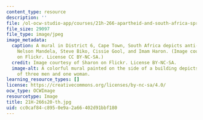 ```yaml
---
content_type: resource
description: ''
file: /ol-ocw-studio-app/courses/21h-266-apartheid-and-south-africa-spring-2020/cc0caf84c8950e9a2a66402d91bbf180_21H-266s20-th.jpg
file_size: 29097
file_type: image/jpeg
image_metadata:
  caption: A mural in District 6, Cape Town, South Africa depicts anti-apartheid activists
    Nelson Mandela, Steve Biko, Cissie Gool, and Imam Haron. (Image courtesy of [Sharon](https://www.flickr.com/photos/10584185@N03/2677441104/in/photolist-pkqhHg-PEcXw-PEbG3-PEcx9-PEMci-fPyR9Q-PEaVS-PEbgW-55wub2-EKLjT-55wtXg-55AFYf-aW7Dkc-7CeMSo-55AFb3-55AEib-55wsX8-55ww5X-55wxcD-55AGH3-55AFzq-55wwYk-55AHnu-55ABFd-55AGiG-55Awws-55AxBq-55AwNA-se9VND-55AAdQ-55AzXE-55ACn5-4qHKa3-55ACKq-4qHJQ5-9LaxGi-55ADhw-4qHKpf-dhZvwV-39YVMG-dhZvSK-4qHKKf-5wwc3K-dhZvFF-4qPdZo)
    on Flickr. License CC BY-NC-SA.)
  credit: Image courtesy of Sharon on Flickr. License BY-NC-SA.
  image-alt: A colorful mural painted on the side of a building depicts the faces
    of three men and one woman.
learning_resource_types: []
license: https://creativecommons.org/licenses/by-nc-sa/4.0/
ocw_type: OCWImage
resourcetype: Image
title: 21H-266s20-th.jpg
uid: cc0caf84-c895-0e9a-2a66-402d91bbf180
---
```

